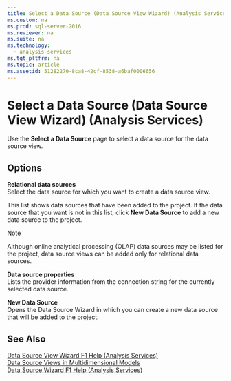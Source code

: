 ```yaml
---
title: Select a Data Source (Data Source View Wizard) (Analysis Services)
ms.custom: na
ms.prod: sql-server-2016
ms.reviewer: na
ms.suite: na
ms.technology: 
  - analysis-services
ms.tgt_pltfrm: na
ms.topic: article
ms.assetid: 51282270-8ca8-42cf-8538-a6baf0006656
---
```

# Select a Data Source (Data Source View Wizard) (Analysis Services)
  Use the **Select a Data Source** page to select a data source for the data source view.  
  
## Options  
 **Relational data sources**  
 Select the data source for which you want to create a data source view.  
  
 This list shows data sources that have been added to the project. If the data source that you want is not in this list, click **New Data Source** to add a new data source to the project.  
  
> [!NOTE]  
>  Although online analytical processing \(OLAP\) data sources may be listed for the project, data source views can be added only for relational data sources.  
  
 **Data source properties**  
 Lists the provider information from the connection string for the currently selected data source.  
  
 **New Data Source**  
 Opens the Data Source Wizard in which you can create a new data source that will be added to the project.  
  
## See Also  
 [Data Source View Wizard F1 Help &#40;Analysis Services&#41;](../../Topics\TopicNameNotContainA/Data-Source-View-Wizard-F1-Help--Analysis-Services-.md)   
 [Data Source Views in Multidimensional Models](../../Topics\TopicNameNotContainA/Data-Source-Views-in-Multidimensional-Models.md)   
 [Data Source Wizard F1 Help &#40;Analysis Services&#41;](../../Topics\TopicNameNotContainA/Data-Source-Wizard-F1-Help--Analysis-Services-.md)  
  
  